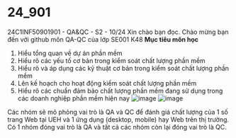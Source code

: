 # 24_901
24C1INF50901901 - QA&amp;QC - S2 - 10/24
Xin chào bạn đọc. 
Chào mừng bạn đến với github môn QA-QC của lớp SE001 K48
**Mục tiêu môn học**
1. Hiểu tổng quan về dự án phần mềm
2. Hiểu rõ các yếu tố cơ bản trong kiểm soát chất lượng phần mềm
3. Hiểu rõ và áp dụng các kỹ thuật cơ bản trong kiểm soát chất lượng phần mềm
4. Lên kế hoạch cho hoạt động kiểm soát chất lượng phần mềm
5. Hiểu rõ các chuẩn đảm bảo chất lượng phần mềm đang sử dụng trong các doanh nghiệp phần mềm hiện nay
![image](https://github.com/user-attachments/assets/d7e3eb8a-4d46-4684-abc9-a0beabad0a4d)
![image](https://github.com/user-attachments/assets/f42bbf49-ab42-4e21-9fb7-439b8e1bca16)

Các nhóm sẽ mô phỏng vai trò là QA và QC để đánh giá chất lượng
của 1 số trang Web tại UEH và 1 ứng dụng (desktop, mobile) hay Web
trên thị trường. Có 1 nhóm đóng vai trò là QA và tất cả các nhóm còn
lại đóng vai trò là QC.


